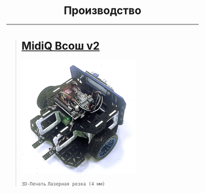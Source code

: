 <div align="center">
  <h1>Производство</h1>
</div>

---

<blockquote>

# [MidiQ Всош v2](./MidiQ-Всош-v2)

<img src="MidiQ-Всош-v2/MidiQ-Всош-v2-0.jpg" width="300">

`3D-Печать`
`Лазерная резка (4 мм)
`

</blockquote>